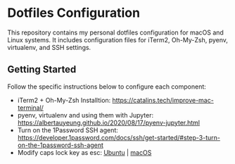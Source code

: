 # Dotfiles Configuration

This repository contains my personal dotfiles configuration for macOS and Linux systems. It includes configuration files for iTerm2, Oh-My-Zsh, pyenv, virtualenv, and SSH settings.

## Getting Started

Follow the specific instructions below to configure each component:

- iTerm2 + Oh-My-Zsh Installtion: https://catalins.tech/improve-mac-terminal/
- pyenv, virtualenv and using them with Jupyter: https://albertauyeung.github.io/2020/08/17/pyenv-jupyter.html 
- Turn on the 1Password SSH agent: https://developer.1password.com/docs/ssh/get-started/#step-3-turn-on-the-1password-ssh-agent
- Modify caps lock key as esc: [Ubuntu](https://dev.to/yuyabu/how-to-use-caps-lock-key-as-esc-on-ubuntu-18-1g7l) | [macOS](https://vim.fandom.com/wiki/Map_caps_lock_to_escape_in_macOS)

